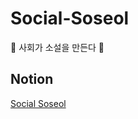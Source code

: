 # Social-Soseol

📖 사회가 소설을 만든다 📖

## Notion

[Social Soseol](https://four-cabinet-e4c.notion.site/Social-Soseol-7763e587742c453abffe970f3b75f032)
